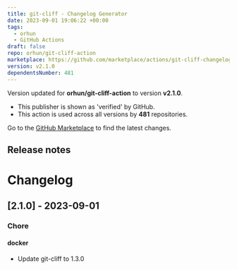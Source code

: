 ```yaml
---
title: git-cliff - Changelog Generator
date: 2023-09-01 19:06:22 +00:00
tags:
  - orhun
  - GitHub Actions
draft: false
repo: orhun/git-cliff-action
marketplace: https://github.com/marketplace/actions/git-cliff-changelog-generator
version: v2.1.0
dependentsNumber: 481
---
```



Version updated for **orhun/git-cliff-action** to version **v2.1.0**.
- This publisher is shown as 'verified' by GitHub.
- This action is used across all versions by **481** repositories.

Go to the [GitHub Marketplace](https://github.com/marketplace/actions/git-cliff-changelog-generator) to find the latest changes.

## Release notes

# Changelog
## [2.1.0] - 2023-09-01

### Chore
#### docker
- Update git-cliff to 1.3.0

<!-- generated by git-cliff -->


